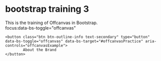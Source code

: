 # bootstrap training 3
This is the training of Offcanvas in Bootstrap.<br>
focus:data-bs-toggle="offcanvas"<br>

    <button class="btn btn-outline-info text-secondary" type="button" data-bs-toggle="offcanvas" data-bs-target="#offcanvasPractice" aria-controls="offcanvasExample">
            About the Brand
    </button>
